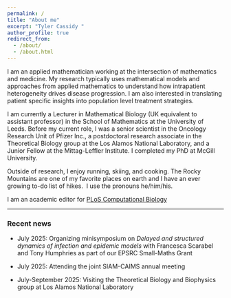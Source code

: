 ```yaml
---
permalink: /
title: "About me"
excerpt: "Tyler Cassidy "
author_profile: true
redirect_from: 
  - /about/
  - /about.html
---
```


 I am an applied mathematician working at the intersection of mathematics and medicine. My research typically uses mathematical models and approaches from applied mathematics to understand how intrapatient heterogeneity drives disease progression. I am also interested in translating patient specific insights into population level treatment strategies. 

 I am currently a Lecturer in Mathematical Biology (UK equivalent to assistant professor) in the School of Mathematics at the University of Leeds. Before my current role, I was a senior scientist in the Oncology Research Unit of Pfizer Inc., a postdoctoral research associate in the Theoretical Biology group at the Los Alamos National Laboratory, and a Junior Fellow at the Mittag-Leffler Institute. I completed my PhD at McGill University. 

 Outside of research, I enjoy running, skiing, and cooking. The Rocky Mountains are one of my favorite places on earth and I have an ever growing to-do list of hikes.
​
 I use the pronouns he/him/his.

 I am an academic editor for [PLoS Computational Biology](https://journals.plos.org/ploscompbiol/)

---
###  Recent news
- July 2025: Organizing minisymposium on _Delayed and structured dynamics of infection and epidemic models_ with Francesca Scarabel and Tony Humphries as part of our EPSRC Small-Maths Grant

- July 2025: Attending the joint SIAM-CAIMS annual meeting

- July-September 2025: Visiting the Theoretical Biology and Biophysics group at Los Alamos National Laboratory
